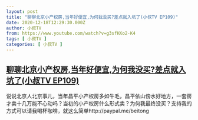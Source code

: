 ```yaml
---
layout: post
title: "聊聊北京小产权房,当年好便宜,为何我没买?差点就入坑了(小叔TV EP109)"
date: 2020-12-18T12:29:30.000Z
author: 小叔TV
from: https://www.youtube.com/watch?v=g3sfKKo2-K4
tags: [ 小叔TV ]
categories: [ 小叔TV ]
---
```

<!--1608294570000-->
[聊聊北京小产权房,当年好便宜,为何我没买?差点就入坑了(小叔TV EP109)](https://www.youtube.com/watch?v=g3sfKKo2-K4)
------

<div>
说说北京人北京事儿，当年昌平小产权房多如牛毛，昌平依山傍水好地方，一套房才卖十几万能不心动吗？当初的小产权房什么形式卖？为何我最终没买？支持我的方式可以请我喝杯咖啡，就这么简单http://paypal.me/beitong
</div>
